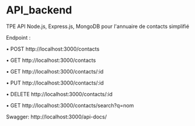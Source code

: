 # API_backend
TPE API Node.js, Express.js, MongoDB pour l'annuaire de contacts simplifié

Endpoint :

•	POST http://localhost:3000/contacts

•	GET http://localhost:3000/contacts

•	GET http://localhost:3000/contacts/:id

•	PUT http://localhost:3000/contacts/:id

•	DELETE http://localhost:3000/contacts/:id

•	GET http://localhost:3000/contacts/search?q=nom

Swagger: http://localhost:3000/api-docs/
